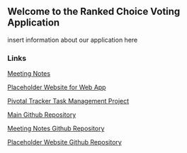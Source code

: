 ## Welcome to the Ranked Choice Voting Application

insert information about our application here

### Links

<a href="https://asmarsden.github.io/TeamMeetingNotes/">Meeting Notes</a>

<a href="https://asmarsden.github.io/ProjectWebApp/">Placeholder Website for Web App</a>

<a href="https://www.pivotaltracker.com/n/projects/2531907">Pivotal Tracker Task Management Project</a>

<a href="https://github.com/asmarsden/RankedChoiceVoting">Main Github Repository</a>

<a href="https://github.com/asmarsden/TeamMeetingNotes/">Meeting Notes Github Repository</a>

<a href="https://github.com/asmarsden/ProjectWebApp/">Placeholder Website Github Repository</a>
